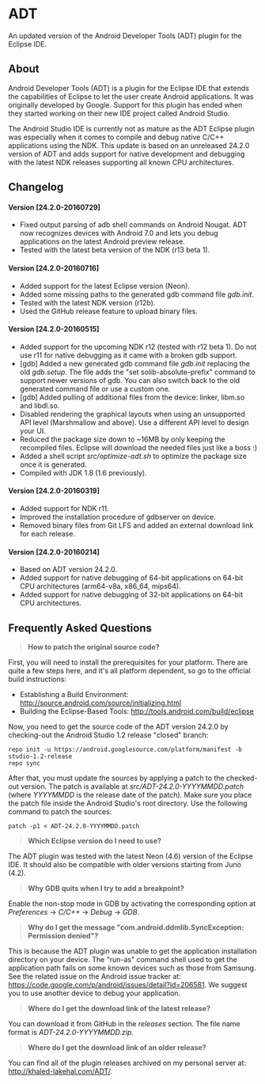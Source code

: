 # ADT
An updated version of the Android Developer Tools (ADT) plugin for the Eclipse IDE.

## About
Android Developer Tools (ADT) is a plugin for the Eclipse IDE that extends the capabilities of Eclipse to let the user create Android applications. It was originally developed by Google. Support for this plugin has ended when they started working on their new IDE project called Android Studio.

The Android Studio IDE is currently not as mature as the ADT Eclipse plugin was especially when it comes to compile and debug native C/C++ applications using the NDK. This update is based on an unreleased 24.2.0 version of ADT and adds support for native development and debugging with the latest NDK releases supporting all known CPU architectures.

## Changelog
#### Version [24.2.0-20160729]
- Fixed output parsing of adb shell commands on Android Nougat. ADT now recognizes devices with Android 7.0 and lets you debug applications on the latest Android preview release.
- Tested with the latest beta version of the NDK (r13 beta 1).

#### Version [24.2.0-20160716]
- Added support for the latest Eclipse version (Neon).
- Added some missing paths to the generated gdb command file _gdb.init_.
- Tested with the latest NDK version (r12b).
- Used the GitHub release feature to upload binary files.

#### Version [24.2.0-20160515]
- Added support for the upcoming NDK r12 (tested with r12 beta 1). Do not use r11 for native debugging as it came with a broken gdb support.
- [gdb] Added a new generated gdb command file _gdb.init_ replacing the old _gdb.setup_. The file adds the "set solib-absolute-prefix" command to support newer versions of gdb. You can also switch back to the old generated command file or use a custom one.
- [gdb] Added pulling of additional files from the device: linker, libm.so and libdl.so.
- Disabled rendering the graphical layouts when using an unsupported API level (Marshmallow and above). Use a different API level to design your UI.
- Reduced the package size down to ~16MB by only keeping the recompiled files. Eclipse will download the needed files just like a boss :)
- Added a shell script _src/optimize-adt.sh_ to optimize the package size once it is generated.
- Compiled with JDK 1.8 (1.6 previously).

#### Version [24.2.0-20160319]
- Added support for NDK r11.
- Improved the installation procedure of gdbserver on device.
- Removed binary files from Git LFS and added an external download link for each release.

#### Version [24.2.0-20160214]
- Based on ADT version 24.2.0.
- Added support for native debugging of 64-bit applications on 64-bit CPU architectures (arm64-v8a, x86_64, mips64).
- Added support for native debugging of 32-bit applications on 64-bit CPU architectures.

## Frequently Asked Questions
> **How to patch the original source code?**

First, you will need to install the prerequisites for your platform. There are quite a few steps here, and it's all platform dependent, so go to the official build instructions:
- Establishing a Build Environment: http://source.android.com/source/initializing.html
- Building the Eclipse-Based Tools: http://tools.android.com/build/eclipse

Now, you need to get the source code of the ADT version 24.2.0 by checking-out the Android Studio 1.2 release "closed" branch:
```
repo init -u https://android.googlesource.com/platform/manifest -b studio-1.2-release
repo sync
```
After that, you must update the sources by applying a patch to the checked-out version. The patch is available at _src/ADT-24.2.0-YYYYMMDD.patch_ (where _YYYYMMDD_ is the release date of the patch). Make sure you place the patch file inside the Android Studio's root directory. Use the following command to patch the sources:
```
patch -p1 < ADT-24.2.0-YYYYMMDD.patch
```

> **Which Eclipse version do I need to use?**

The ADT plugin was tested with the latest Neon (4.6) version of the Eclipse IDE. It should also be compatible with older versions starting from Juno (4.2).

> **Why GDB quits when I try to add a breakpoint?**

Enable the non-stop mode in GDB by activating the corresponding option at _Preferences_ -> _C/C++_ -> _Debug_ -> _GDB_.

> **Why do I get the message "com.android.ddmlib.SyncException: Permission denied"?**

This is because the ADT plugin was unable to get the application installation directory on your device. The "run-as" command shell used to get the application path fails on some known devices such as those from Samsung. See the related issue on the Android issue tracker at: https://code.google.com/p/android/issues/detail?id=206581. We suggest you to use another device to debug your application.

> **Where do I get the download link of the latest release?**

You can download it from GitHub in the _releases_ section. The file name format is _ADT-24.2.0-YYYYMMDD.zip_.

> **Where do I get the download link of an older release?**

You can find all of the plugin releases archived on my personal server at: http://khaled-lakehal.com/ADT/.
